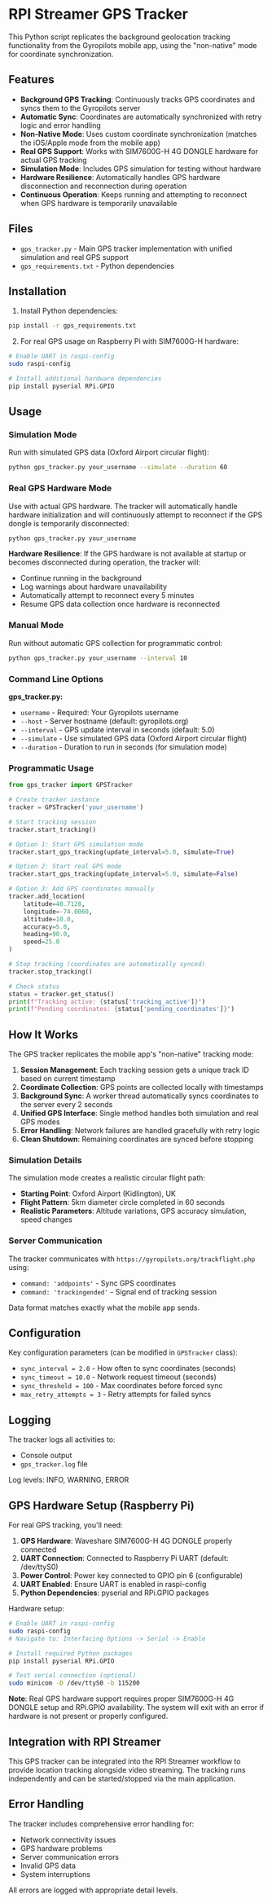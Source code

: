 # RPI Streamer GPS Tracker

This Python script replicates the background geolocation tracking functionality from the Gyropilots mobile app, using the "non-native" mode for coordinate synchronization.

## Features

- **Background GPS Tracking**: Continuously tracks GPS coordinates and syncs them to the Gyropilots server
- **Automatic Sync**: Coordinates are automatically synchronized with retry logic and error handling
- **Non-Native Mode**: Uses custom coordinate synchronization (matches the iOS/Apple mode from the mobile app)
- **Real GPS Support**: Works with SIM7600G-H 4G DONGLE hardware for actual GPS tracking
- **Simulation Mode**: Includes GPS simulation for testing without hardware
- **Hardware Resilience**: Automatically handles GPS hardware disconnection and reconnection during operation
- **Continuous Operation**: Keeps running and attempting to reconnect when GPS hardware is temporarily unavailable

## Files

- `gps_tracker.py` - Main GPS tracker implementation with unified simulation and real GPS support
- `gps_requirements.txt` - Python dependencies

## Installation

1. Install Python dependencies:
```bash
pip install -r gps_requirements.txt
```

2. For real GPS usage on Raspberry Pi with SIM7600G-H hardware:
```bash
# Enable UART in raspi-config
sudo raspi-config

# Install additional hardware dependencies
pip install pyserial RPi.GPIO
```

## Usage

### Simulation Mode

Run with simulated GPS data (Oxford Airport circular flight):
```bash
python gps_tracker.py your_username --simulate --duration 60
```

### Real GPS Hardware Mode

Use with actual GPS hardware. The tracker will automatically handle hardware initialization and will continuously attempt to reconnect if the GPS dongle is temporarily disconnected:

```bash
python gps_tracker.py your_username
```

**Hardware Resilience**: If the GPS hardware is not available at startup or becomes disconnected during operation, the tracker will:
- Continue running in the background
- Log warnings about hardware unavailability
- Automatically attempt to reconnect every 5 minutes
- Resume GPS data collection once hardware is reconnected

### Manual Mode

Run without automatic GPS collection for programmatic control:
```bash
python gps_tracker.py your_username --interval 10
```

### Command Line Options

**gps_tracker.py:**
- `username` - Required: Your Gyropilots username
- `--host` - Server hostname (default: gyropilots.org)
- `--interval` - GPS update interval in seconds (default: 5.0)
- `--simulate` - Use simulated GPS data (Oxford Airport circular flight)
- `--duration` - Duration to run in seconds (for simulation mode)

### Programmatic Usage

```python
from gps_tracker import GPSTracker

# Create tracker instance
tracker = GPSTracker('your_username')

# Start tracking session
tracker.start_tracking()

# Option 1: Start GPS simulation mode
tracker.start_gps_tracking(update_interval=5.0, simulate=True)

# Option 2: Start real GPS mode
tracker.start_gps_tracking(update_interval=5.0, simulate=False)

# Option 3: Add GPS coordinates manually
tracker.add_location(
    latitude=40.7128,
    longitude=-74.0060,
    altitude=10.0,
    accuracy=5.0,
    heading=90.0,
    speed=25.0
)

# Stop tracking (coordinates are automatically synced)
tracker.stop_tracking()

# Check status
status = tracker.get_status()
print(f"Tracking active: {status['tracking_active']}")
print(f"Pending coordinates: {status['pending_coordinates']}")
```

## How It Works

The GPS tracker replicates the mobile app's "non-native" tracking mode:

1. **Session Management**: Each tracking session gets a unique track ID based on current timestamp
2. **Coordinate Collection**: GPS points are collected locally with timestamps
3. **Background Sync**: A worker thread automatically syncs coordinates to the server every 2 seconds
4. **Unified GPS Interface**: Single method handles both simulation and real GPS modes
5. **Error Handling**: Network failures are handled gracefully with retry logic
6. **Clean Shutdown**: Remaining coordinates are synced before stopping

### Simulation Details

The simulation mode creates a realistic circular flight path:
- **Starting Point**: Oxford Airport (Kidlington), UK
- **Flight Pattern**: 5km diameter circle completed in 60 seconds  
- **Realistic Parameters**: Altitude variations, GPS accuracy simulation, speed changes

### Server Communication

The tracker communicates with `https://gyropilots.org/trackflight.php` using:

- `command: 'addpoints'` - Sync GPS coordinates
- `command: 'trackingended'` - Signal end of tracking session

Data format matches exactly what the mobile app sends.

## Configuration

Key configuration parameters (can be modified in `GPSTracker` class):

- `sync_interval = 2.0` - How often to sync coordinates (seconds)
- `sync_timeout = 10.0` - Network request timeout (seconds)
- `sync_threshold = 100` - Max coordinates before forced sync
- `max_retry_attempts = 3` - Retry attempts for failed syncs

## Logging

The tracker logs all activities to:
- Console output
- `gps_tracker.log` file

Log levels: INFO, WARNING, ERROR

## GPS Hardware Setup (Raspberry Pi)

For real GPS tracking, you'll need:

1. **GPS Hardware**: Waveshare SIM7600G-H 4G DONGLE properly connected
2. **UART Connection**: Connected to Raspberry Pi UART (default: /dev/ttyS0)
3. **Power Control**: Power key connected to GPIO pin 6 (configurable)
4. **UART Enabled**: Ensure UART is enabled in raspi-config
5. **Python Dependencies**: pyserial and RPi.GPIO packages

Hardware setup:
```bash
# Enable UART in raspi-config
sudo raspi-config
# Navigate to: Interfacing Options -> Serial -> Enable

# Install required Python packages
pip install pyserial RPi.GPIO

# Test serial connection (optional)
sudo minicom -D /dev/ttyS0 -b 115200
```

**Note**: Real GPS hardware support requires proper SIM7600G-H 4G DONGLE setup and RPi.GPIO availability. The system will exit with an error if hardware is not present or properly configured.

## Integration with RPI Streamer

This GPS tracker can be integrated into the RPI Streamer workflow to provide location tracking alongside video streaming. The tracking runs independently and can be started/stopped via the main application.

## Error Handling

The tracker includes comprehensive error handling for:
- Network connectivity issues
- GPS hardware problems
- Server communication errors
- Invalid GPS data
- System interruptions

All errors are logged with appropriate detail levels.
